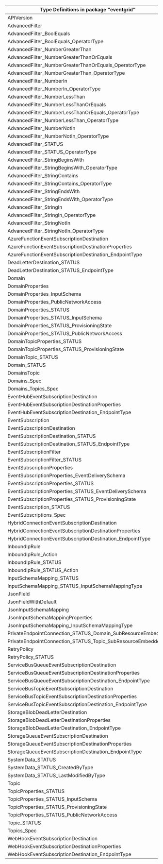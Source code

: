 | Type Definitions in package "eventgrid"                     | v1alpha1api20200601 | v1beta20200601 |
|-------------------------------------------------------------|---------------------|----------------|
| APIVersion                                                  | v1alpha1api20200601 | v1beta20200601 |
| AdvancedFilter                                              | v1alpha1api20200601 | v1beta20200601 |
| AdvancedFilter_BoolEquals                                   | v1alpha1api20200601 | v1beta20200601 |
| AdvancedFilter_BoolEquals_OperatorType                      | v1alpha1api20200601 | v1beta20200601 |
| AdvancedFilter_NumberGreaterThan                            | v1alpha1api20200601 | v1beta20200601 |
| AdvancedFilter_NumberGreaterThanOrEquals                    | v1alpha1api20200601 | v1beta20200601 |
| AdvancedFilter_NumberGreaterThanOrEquals_OperatorType       | v1alpha1api20200601 | v1beta20200601 |
| AdvancedFilter_NumberGreaterThan_OperatorType               | v1alpha1api20200601 | v1beta20200601 |
| AdvancedFilter_NumberIn                                     | v1alpha1api20200601 | v1beta20200601 |
| AdvancedFilter_NumberIn_OperatorType                        | v1alpha1api20200601 | v1beta20200601 |
| AdvancedFilter_NumberLessThan                               | v1alpha1api20200601 | v1beta20200601 |
| AdvancedFilter_NumberLessThanOrEquals                       | v1alpha1api20200601 | v1beta20200601 |
| AdvancedFilter_NumberLessThanOrEquals_OperatorType          | v1alpha1api20200601 | v1beta20200601 |
| AdvancedFilter_NumberLessThan_OperatorType                  | v1alpha1api20200601 | v1beta20200601 |
| AdvancedFilter_NumberNotIn                                  | v1alpha1api20200601 | v1beta20200601 |
| AdvancedFilter_NumberNotIn_OperatorType                     | v1alpha1api20200601 | v1beta20200601 |
| AdvancedFilter_STATUS                                       | v1alpha1api20200601 | v1beta20200601 |
| AdvancedFilter_STATUS_OperatorType                          | v1alpha1api20200601 | v1beta20200601 |
| AdvancedFilter_StringBeginsWith                             | v1alpha1api20200601 | v1beta20200601 |
| AdvancedFilter_StringBeginsWith_OperatorType                | v1alpha1api20200601 | v1beta20200601 |
| AdvancedFilter_StringContains                               | v1alpha1api20200601 | v1beta20200601 |
| AdvancedFilter_StringContains_OperatorType                  | v1alpha1api20200601 | v1beta20200601 |
| AdvancedFilter_StringEndsWith                               | v1alpha1api20200601 | v1beta20200601 |
| AdvancedFilter_StringEndsWith_OperatorType                  | v1alpha1api20200601 | v1beta20200601 |
| AdvancedFilter_StringIn                                     | v1alpha1api20200601 | v1beta20200601 |
| AdvancedFilter_StringIn_OperatorType                        | v1alpha1api20200601 | v1beta20200601 |
| AdvancedFilter_StringNotIn                                  | v1alpha1api20200601 | v1beta20200601 |
| AdvancedFilter_StringNotIn_OperatorType                     | v1alpha1api20200601 | v1beta20200601 |
| AzureFunctionEventSubscriptionDestination                   | v1alpha1api20200601 | v1beta20200601 |
| AzureFunctionEventSubscriptionDestinationProperties         | v1alpha1api20200601 | v1beta20200601 |
| AzureFunctionEventSubscriptionDestination_EndpointType      | v1alpha1api20200601 | v1beta20200601 |
| DeadLetterDestination_STATUS                                | v1alpha1api20200601 | v1beta20200601 |
| DeadLetterDestination_STATUS_EndpointType                   | v1alpha1api20200601 | v1beta20200601 |
| Domain                                                      | v1alpha1api20200601 | v1beta20200601 |
| DomainProperties                                            | v1alpha1api20200601 | v1beta20200601 |
| DomainProperties_InputSchema                                | v1alpha1api20200601 | v1beta20200601 |
| DomainProperties_PublicNetworkAccess                        | v1alpha1api20200601 | v1beta20200601 |
| DomainProperties_STATUS                                     | v1alpha1api20200601 | v1beta20200601 |
| DomainProperties_STATUS_InputSchema                         | v1alpha1api20200601 | v1beta20200601 |
| DomainProperties_STATUS_ProvisioningState                   | v1alpha1api20200601 | v1beta20200601 |
| DomainProperties_STATUS_PublicNetworkAccess                 | v1alpha1api20200601 | v1beta20200601 |
| DomainTopicProperties_STATUS                                | v1alpha1api20200601 | v1beta20200601 |
| DomainTopicProperties_STATUS_ProvisioningState              | v1alpha1api20200601 | v1beta20200601 |
| DomainTopic_STATUS                                          | v1alpha1api20200601 | v1beta20200601 |
| Domain_STATUS                                               | v1alpha1api20200601 | v1beta20200601 |
| DomainsTopic                                                | v1alpha1api20200601 | v1beta20200601 |
| Domains_Spec                                                | v1alpha1api20200601 | v1beta20200601 |
| Domains_Topics_Spec                                         | v1alpha1api20200601 | v1beta20200601 |
| EventHubEventSubscriptionDestination                        | v1alpha1api20200601 | v1beta20200601 |
| EventHubEventSubscriptionDestinationProperties              | v1alpha1api20200601 | v1beta20200601 |
| EventHubEventSubscriptionDestination_EndpointType           | v1alpha1api20200601 | v1beta20200601 |
| EventSubscription                                           | v1alpha1api20200601 | v1beta20200601 |
| EventSubscriptionDestination                                | v1alpha1api20200601 | v1beta20200601 |
| EventSubscriptionDestination_STATUS                         | v1alpha1api20200601 | v1beta20200601 |
| EventSubscriptionDestination_STATUS_EndpointType            | v1alpha1api20200601 | v1beta20200601 |
| EventSubscriptionFilter                                     | v1alpha1api20200601 | v1beta20200601 |
| EventSubscriptionFilter_STATUS                              | v1alpha1api20200601 | v1beta20200601 |
| EventSubscriptionProperties                                 | v1alpha1api20200601 | v1beta20200601 |
| EventSubscriptionProperties_EventDeliverySchema             | v1alpha1api20200601 | v1beta20200601 |
| EventSubscriptionProperties_STATUS                          | v1alpha1api20200601 | v1beta20200601 |
| EventSubscriptionProperties_STATUS_EventDeliverySchema      | v1alpha1api20200601 | v1beta20200601 |
| EventSubscriptionProperties_STATUS_ProvisioningState        | v1alpha1api20200601 | v1beta20200601 |
| EventSubscription_STATUS                                    | v1alpha1api20200601 | v1beta20200601 |
| EventSubscriptions_Spec                                     | v1alpha1api20200601 | v1beta20200601 |
| HybridConnectionEventSubscriptionDestination                | v1alpha1api20200601 | v1beta20200601 |
| HybridConnectionEventSubscriptionDestinationProperties      | v1alpha1api20200601 | v1beta20200601 |
| HybridConnectionEventSubscriptionDestination_EndpointType   | v1alpha1api20200601 | v1beta20200601 |
| InboundIpRule                                               | v1alpha1api20200601 | v1beta20200601 |
| InboundIpRule_Action                                        | v1alpha1api20200601 | v1beta20200601 |
| InboundIpRule_STATUS                                        | v1alpha1api20200601 | v1beta20200601 |
| InboundIpRule_STATUS_Action                                 | v1alpha1api20200601 | v1beta20200601 |
| InputSchemaMapping_STATUS                                   | v1alpha1api20200601 | v1beta20200601 |
| InputSchemaMapping_STATUS_InputSchemaMappingType            | v1alpha1api20200601 | v1beta20200601 |
| JsonField                                                   | v1alpha1api20200601 | v1beta20200601 |
| JsonFieldWithDefault                                        | v1alpha1api20200601 | v1beta20200601 |
| JsonInputSchemaMapping                                      | v1alpha1api20200601 | v1beta20200601 |
| JsonInputSchemaMappingProperties                            | v1alpha1api20200601 | v1beta20200601 |
| JsonInputSchemaMapping_InputSchemaMappingType               | v1alpha1api20200601 | v1beta20200601 |
| PrivateEndpointConnection_STATUS_Domain_SubResourceEmbedded | v1alpha1api20200601 | v1beta20200601 |
| PrivateEndpointConnection_STATUS_Topic_SubResourceEmbedded  | v1alpha1api20200601 | v1beta20200601 |
| RetryPolicy                                                 | v1alpha1api20200601 | v1beta20200601 |
| RetryPolicy_STATUS                                          | v1alpha1api20200601 | v1beta20200601 |
| ServiceBusQueueEventSubscriptionDestination                 | v1alpha1api20200601 | v1beta20200601 |
| ServiceBusQueueEventSubscriptionDestinationProperties       | v1alpha1api20200601 | v1beta20200601 |
| ServiceBusQueueEventSubscriptionDestination_EndpointType    | v1alpha1api20200601 | v1beta20200601 |
| ServiceBusTopicEventSubscriptionDestination                 | v1alpha1api20200601 | v1beta20200601 |
| ServiceBusTopicEventSubscriptionDestinationProperties       | v1alpha1api20200601 | v1beta20200601 |
| ServiceBusTopicEventSubscriptionDestination_EndpointType    | v1alpha1api20200601 | v1beta20200601 |
| StorageBlobDeadLetterDestination                            | v1alpha1api20200601 | v1beta20200601 |
| StorageBlobDeadLetterDestinationProperties                  | v1alpha1api20200601 | v1beta20200601 |
| StorageBlobDeadLetterDestination_EndpointType               | v1alpha1api20200601 | v1beta20200601 |
| StorageQueueEventSubscriptionDestination                    | v1alpha1api20200601 | v1beta20200601 |
| StorageQueueEventSubscriptionDestinationProperties          | v1alpha1api20200601 | v1beta20200601 |
| StorageQueueEventSubscriptionDestination_EndpointType       | v1alpha1api20200601 | v1beta20200601 |
| SystemData_STATUS                                           | v1alpha1api20200601 | v1beta20200601 |
| SystemData_STATUS_CreatedByType                             | v1alpha1api20200601 | v1beta20200601 |
| SystemData_STATUS_LastModifiedByType                        | v1alpha1api20200601 | v1beta20200601 |
| Topic                                                       | v1alpha1api20200601 | v1beta20200601 |
| TopicProperties_STATUS                                      | v1alpha1api20200601 | v1beta20200601 |
| TopicProperties_STATUS_InputSchema                          | v1alpha1api20200601 | v1beta20200601 |
| TopicProperties_STATUS_ProvisioningState                    | v1alpha1api20200601 | v1beta20200601 |
| TopicProperties_STATUS_PublicNetworkAccess                  | v1alpha1api20200601 | v1beta20200601 |
| Topic_STATUS                                                | v1alpha1api20200601 | v1beta20200601 |
| Topics_Spec                                                 | v1alpha1api20200601 | v1beta20200601 |
| WebHookEventSubscriptionDestination                         | v1alpha1api20200601 | v1beta20200601 |
| WebHookEventSubscriptionDestinationProperties               | v1alpha1api20200601 | v1beta20200601 |
| WebHookEventSubscriptionDestination_EndpointType            | v1alpha1api20200601 | v1beta20200601 |
